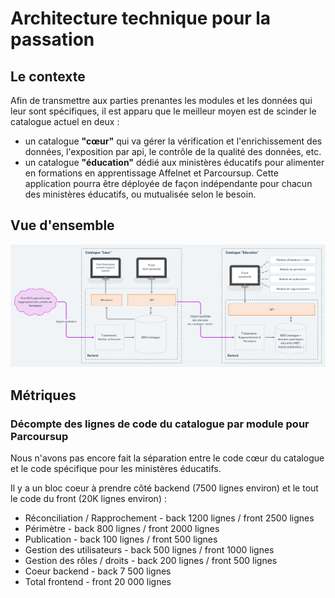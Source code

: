 # Architecture technique pour la passation

## Le contexte

Afin de transmettre aux parties prenantes les modules et les données qui leur sont spécifiques, il est apparu que le meilleur moyen est de scinder le catalogue actuel en deux :

* un catalogue **"cœur"** qui va gérer la vérification et l'enrichissement des données, l'exposition par api, le contrôle de la qualité des données, etc. 
* un catalogue **"éducation"** dédié aux ministères éducatifs pour alimenter en formations en apprentissage Affelnet et Parcoursup. Cette application pourra être déployée de façon indépendante pour chacun des ministères éducatifs, ou mutualisée selon le besoin.

## Vue d'ensemble

![Architecture cible pour la passation](../.gitbook/assets/architecture-passation-octobre-2021-1-.png)

## Métriques

### Décompte des lignes de code du catalogue par module pour Parcoursup

Nous n'avons pas encore fait la séparation entre le code cœur du catalogue et le code spécifique pour les ministères éducatifs.

Il y a un bloc coeur à prendre côté backend \(7500 lignes environ\) et le tout le code du front \(20K lignes environ\) :

* Réconciliation / Rapprochement - back 1200 lignes / front 2500 lignes
* Périmètre - back 800 lignes / front 2000 lignes
* Publication - back 100 lignes / front 500 lignes
* Gestion des utilisateurs - back 500 lignes / front 1000 lignes
* Gestion des rôles / droits - back 200 lignes / front 500 lignes
* Coeur backend - back 7 500 lignes
* Total frontend - front 20 000 lignes






